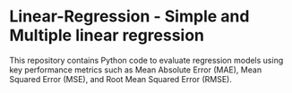 # Linear-Regression - Simple and Multiple linear regression

This repository contains Python code to evaluate regression models using key performance metrics such as Mean Absolute Error (MAE), Mean Squared Error (MSE), and Root Mean Squared Error (RMSE).
